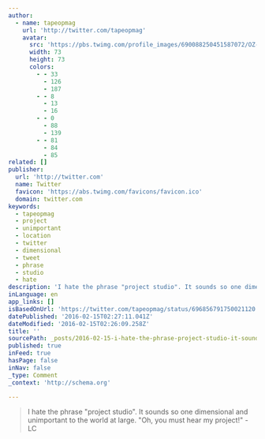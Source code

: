 ```yaml
---
author:
  - name: tapeopmag
    url: 'http://twitter.com/tapeopmag'
    avatar:
      src: 'https://pbs.twimg.com/profile_images/690088250451587072/OZ-oh2Ts_bigger.png'
      width: 73
      height: 73
      colors:
        - - 33
          - 126
          - 187
        - - 8
          - 13
          - 16
        - - 0
          - 88
          - 139
        - - 81
          - 84
          - 85
related: []
publisher:
  url: 'http://twitter.com'
  name: Twitter
  favicon: 'https://abs.twimg.com/favicons/favicon.ico'
  domain: twitter.com
keywords:
  - tapeopmag
  - project
  - unimportant
  - location
  - twitter
  - dimensional
  - tweet
  - phrase
  - studio
  - hate
description: 'I hate the phrase "project studio". It sounds so one dimensional and unimportant to the world at large. "Oh, you must hear my project!" -LC'
inLanguage: en
app_links: []
isBasedOnUrl: 'https://twitter.com/tapeopmag/status/696856791750021120'
datePublished: '2016-02-15T02:27:11.041Z'
dateModified: '2016-02-15T02:26:09.258Z'
title: ''
sourcePath: _posts/2016-02-15-i-hate-the-phrase-project-studio-it-sounds-so-one-dimensi.md
published: true
inFeed: true
hasPage: false
inNav: false
_type: Comment
_context: 'http://schema.org'

---
```

> I hate the phrase "project studio"&period; It sounds so one dimensional and unimportant to the world at large&period; "Oh&comma; you must hear my project&excl;" -LC
